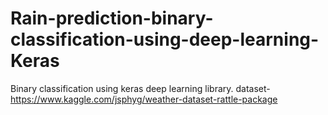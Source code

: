 # Rain-prediction-binary-classification-using-deep-learning-Keras

Binary classification using keras deep learning library. 
dataset- https://www.kaggle.com/jsphyg/weather-dataset-rattle-package

